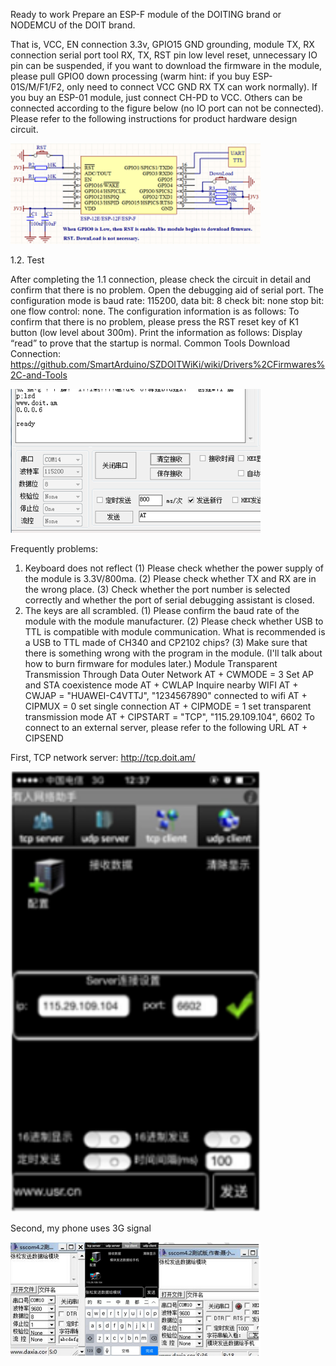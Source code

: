 Ready to work
Prepare an ESP-F module of the DOITING brand or NODEMCU of the DOIT brand.

 
That is, VCC, EN connection 3.3v, GPIO15 GND grounding, module TX, RX connection serial port tool RX, TX, RST pin low level reset, unnecessary IO pin can be suspended, if you want to download the firmware in the module, please pull GPIO0 down processing (warm hint: if you buy ESP-01S/M/F1/F2, only need to connect VCC GND RX TX can work normally). If you buy an ESP-01 module, just connect CH-PD to VCC. Others can be connected according to the figure below (no IO port can not be connected). Please refer to the following instructions for product hardware design circuit.

<img src="../README_IMAGE/1.png" width="400" />

1.2. Test

After completing the 1.1 connection, please check the circuit in detail and confirm that there is no problem. Open the debugging aid of serial port. The configuration mode is baud rate: 115200, data bit: 8 check bit: none stop bit: one flow control: none.
The configuration information is as follows:
To confirm that there is no problem, please press the RST reset key of K1 button (low level about 300m). Print the information as follows:
Display “read” to prove that the startup is normal.
Common Tools Download Connection: 
https://github.com/SmartArduino/SZDOITWiKi/wiki/Drivers%2CFirmwares%2C-and-Tools

<img src="../README_IMAGE/2.png" width="400" />

Frequently problems:
1. Keyboard does not reflect
(1) Please check whether the power supply of the module is 3.3V/800ma.
(2) Please check whether TX and RX are in the wrong place.
(3) Check whether the port number is selected correctly and whether the port of serial debugging assistant is closed.
2. The keys are all scrambled.
(1) Please confirm the baud rate of the module with the module manufacturer.
(2) Please check whether USB to TTL is compatible with module communication. What is recommended is a USB to TTL made of CH340 and CP2102 chips?
(3) Make sure that there is something wrong with the program in the module. (I'll talk about how to burn firmware for modules later.)
 Module Transparent Transmission Through Data Outer Network
AT + CWMODE = 3        Set AP and STA coexistence mode
AT + CWLAP        Inquire nearby WIFI
AT + CWJAP = "HUAWEI-C4VTTJ", "1234567890"      connected to wifi
AT + CIPMUX = 0        set single connection
AT + CIPMODE = 1        set transparent transmission mode
AT + CIPSTART = "TCP", "115.29.109.104", 6602       To connect to an external server, please refer to the following URL
AT + CIPSEND
>
First, TCP network server: http://tcp.doit.am/

<img src="../README_IMAGE/3.png" width="400" />

Second, my phone uses 3G signal

<img src="../README_IMAGE/4.png" width="400" />

